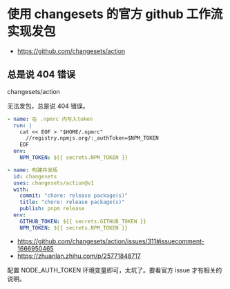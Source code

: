# 使用 changesets 的官方 github 工作流实现发包

- https://github.com/changesets/action

## 总是说 404 错误

changesets/action

无法发包，总是说 404 错误。

```yaml
- name: 在 .npmrc 内写入token
  run: |
    cat << EOF > "$HOME/.npmrc"
      //registry.npmjs.org/:_authToken=$NPM_TOKEN
    EOF
  env:
    NPM_TOKEN: ${{ secrets.NPM_TOKEN }}

- name: 构建并发版
  id: changesets
  uses: changesets/action@v1
  with:
    commit: "chore: release package(s)"
    title: "chore: release package(s)"
    publish: pnpm release
  env:
    GITHUB_TOKEN: ${{ secrets.GITHUB_TOKEN }}
    NPM_TOKEN: ${{ secrets.NPM_TOKEN }}
```

- https://github.com/changesets/action/issues/311#issuecomment-1666950465
- https://zhuanlan.zhihu.com/p/25771848717

配置 NODE_AUTH_TOKEN 环境变量即可，太坑了。要看官方 issue 才有相关的说明。
